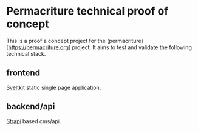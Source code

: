 # Permacriture technical proof of concept

This is a proof a concept project for the (permacriture)[https://permacriture.org] project. 
It aims to test and validate the following technical stack. 

## frontend
[Sveltkit](https://kit.svelte.dev/) static single page application. 

## backend/api

[Strapi](https://strapi.io/) based cms/api.
